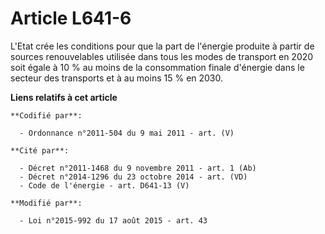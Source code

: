 # Article L641-6

L'Etat crée les conditions pour que la part de l'énergie produite à partir de sources renouvelables utilisée dans tous les
modes de transport en 2020 soit égale à 10 % au moins de la consommation finale d'énergie dans le secteur des transports et à
au moins 15 % en 2030.

**Liens relatifs à cet article**

	**Codifié par**:

	  - Ordonnance n°2011-504 du 9 mai 2011 - art. (V)

	**Cité par**:

	  - Décret n°2011-1468 du 9 novembre 2011 - art. 1 (Ab)
	  - Décret n°2014-1296 du 23 octobre 2014 - art. (VD)
	  - Code de l'énergie - art. D641-13 (V)

	**Modifié par**:

	  - Loi n°2015-992 du 17 août 2015 - art. 43
